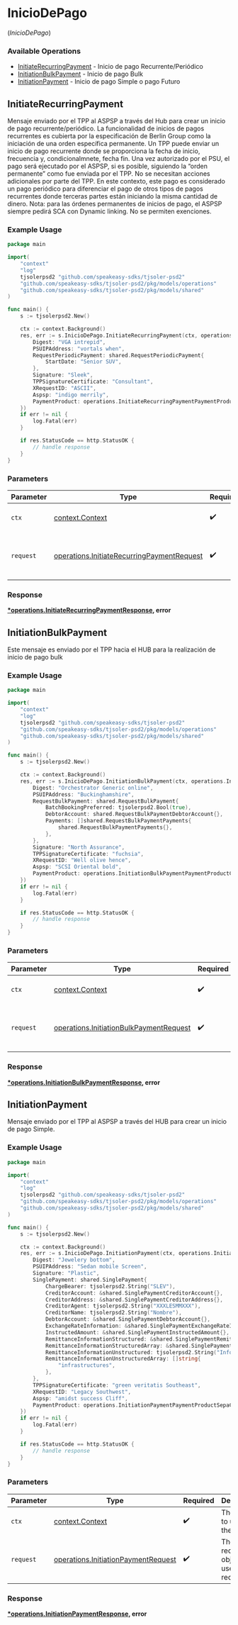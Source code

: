 # InicioDePago
(*InicioDePago*)

### Available Operations

* [InitiateRecurringPayment](#initiaterecurringpayment) - Inicio de pago Recurrente/Periódico
* [InitiationBulkPayment](#initiationbulkpayment) - Inicio de pago Bulk
* [InitiationPayment](#initiationpayment) - Inicio de pago Simple o pago Futuro

## InitiateRecurringPayment

Mensaje enviado por el TPP al ASPSP a través del Hub para crear un inicio de pago recurrente/periódico. La funcionalidad de inicios de pagos recurrentes es cubierta por la especificación de Berlin Group como la iniciación de una orden específica permanente. Un TPP puede enviar un inicio de pago recurrente donde se proporciona la fecha de inicio, frecuencia y, condicionalmnete, fecha fin. Una vez autorizado por el PSU, el pago será ejecutado por el ASPSP, si es posible, siguiendo la “orden permanente” como fue enviada por el TPP. No se necesitan acciones adicionales por parte del TPP. En este contexto, este pago es considerado un pago periódico para diferenciar el pago de otros tipos de pagos recurrentes donde terceras partes están iniciando la misma cantidad de dinero. Nota: para las órdenes permanentes de inicios de pago, el ASPSP siempre pedirá SCA con Dynamic linking. No se permiten exenciones.

### Example Usage

```go
package main

import(
	"context"
	"log"
	tjsolerpsd2 "github.com/speakeasy-sdks/tjsoler-psd2"
	"github.com/speakeasy-sdks/tjsoler-psd2/pkg/models/operations"
	"github.com/speakeasy-sdks/tjsoler-psd2/pkg/models/shared"
)

func main() {
    s := tjsolerpsd2.New()

    ctx := context.Background()
    res, err := s.InicioDePago.InitiateRecurringPayment(ctx, operations.InitiateRecurringPaymentRequest{
        Digest: "VGA intrepid",
        PSUIPAddress: "vortals when",
        RequestPeriodicPayment: shared.RequestPeriodicPayment{
            StartDate: "Senior SUV",
        },
        Signature: "Sleek",
        TPPSignatureCertificate: "Consultant",
        XRequestID: "ASCII",
        Aspsp: "indigo merrily",
        PaymentProduct: operations.InitiateRecurringPaymentPaymentProductInstantSepaCreditTransfers,
    })
    if err != nil {
        log.Fatal(err)
    }

    if res.StatusCode == http.StatusOK {
        // handle response
    }
}
```

### Parameters

| Parameter                                                                                                | Type                                                                                                     | Required                                                                                                 | Description                                                                                              |
| -------------------------------------------------------------------------------------------------------- | -------------------------------------------------------------------------------------------------------- | -------------------------------------------------------------------------------------------------------- | -------------------------------------------------------------------------------------------------------- |
| `ctx`                                                                                                    | [context.Context](https://pkg.go.dev/context#Context)                                                    | :heavy_check_mark:                                                                                       | The context to use for the request.                                                                      |
| `request`                                                                                                | [operations.InitiateRecurringPaymentRequest](../../models/operations/initiaterecurringpaymentrequest.md) | :heavy_check_mark:                                                                                       | The request object to use for the request.                                                               |


### Response

**[*operations.InitiateRecurringPaymentResponse](../../models/operations/initiaterecurringpaymentresponse.md), error**


## InitiationBulkPayment

Este mensaje es enviado por el TPP hacia el HUB para la realización de inicio de pago bulk

### Example Usage

```go
package main

import(
	"context"
	"log"
	tjsolerpsd2 "github.com/speakeasy-sdks/tjsoler-psd2"
	"github.com/speakeasy-sdks/tjsoler-psd2/pkg/models/operations"
	"github.com/speakeasy-sdks/tjsoler-psd2/pkg/models/shared"
)

func main() {
    s := tjsolerpsd2.New()

    ctx := context.Background()
    res, err := s.InicioDePago.InitiationBulkPayment(ctx, operations.InitiationBulkPaymentRequest{
        Digest: "Orchestrator Generic online",
        PSUIPAddress: "Buckinghamshire",
        RequestBulkPayment: shared.RequestBulkPayment{
            BatchBookingPreferred: tjsolerpsd2.Bool(true),
            DebtorAccount: shared.RequestBulkPaymentDebtorAccount{},
            Payments: []shared.RequestBulkPaymentPayments{
                shared.RequestBulkPaymentPayments{},
            },
        },
        Signature: "North Assurance",
        TPPSignatureCertificate: "fuchsia",
        XRequestID: "Well olive hence",
        Aspsp: "SCSI Oriental bold",
        PaymentProduct: operations.InitiationBulkPaymentPaymentProductCrossBorderCreditTransfers,
    })
    if err != nil {
        log.Fatal(err)
    }

    if res.StatusCode == http.StatusOK {
        // handle response
    }
}
```

### Parameters

| Parameter                                                                                          | Type                                                                                               | Required                                                                                           | Description                                                                                        |
| -------------------------------------------------------------------------------------------------- | -------------------------------------------------------------------------------------------------- | -------------------------------------------------------------------------------------------------- | -------------------------------------------------------------------------------------------------- |
| `ctx`                                                                                              | [context.Context](https://pkg.go.dev/context#Context)                                              | :heavy_check_mark:                                                                                 | The context to use for the request.                                                                |
| `request`                                                                                          | [operations.InitiationBulkPaymentRequest](../../models/operations/initiationbulkpaymentrequest.md) | :heavy_check_mark:                                                                                 | The request object to use for the request.                                                         |


### Response

**[*operations.InitiationBulkPaymentResponse](../../models/operations/initiationbulkpaymentresponse.md), error**


## InitiationPayment

Mensaje enviado por el TPP al ASPSP a través del HUB para crear un inicio de pago Simple.

### Example Usage

```go
package main

import(
	"context"
	"log"
	tjsolerpsd2 "github.com/speakeasy-sdks/tjsoler-psd2"
	"github.com/speakeasy-sdks/tjsoler-psd2/pkg/models/operations"
	"github.com/speakeasy-sdks/tjsoler-psd2/pkg/models/shared"
)

func main() {
    s := tjsolerpsd2.New()

    ctx := context.Background()
    res, err := s.InicioDePago.InitiationPayment(ctx, operations.InitiationPaymentRequest{
        Digest: "Jewelery bottom",
        PSUIPAddress: "Sedan mobile Screen",
        Signature: "Plastic",
        SinglePayment: shared.SinglePayment{
            ChargeBearer: tjsolerpsd2.String("SLEV"),
            CreditorAccount: &shared.SinglePaymentCreditorAccount{},
            CreditorAddress: &shared.SinglePaymentCreditorAddress{},
            CreditorAgent: tjsolerpsd2.String("XXXLESMMXXX"),
            CreditorName: tjsolerpsd2.String("Nombre"),
            DebtorAccount: &shared.SinglePaymentDebtorAccount{},
            ExchangeRateInformation: &shared.SinglePaymentExchangeRateInformation{},
            InstructedAmount: &shared.SinglePaymentInstructedAmount{},
            RemittanceInformationStructured: &shared.SinglePaymentRemittanceInformationStructured{},
            RemittanceInformationStructuredArray: &shared.SinglePaymentRemittanceInformationStructuredArray{},
            RemittanceInformationUnstructured: tjsolerpsd2.String("Informacion adicional"),
            RemittanceInformationUnstructuredArray: []string{
                "infrastructures",
            },
        },
        TPPSignatureCertificate: "green veritatis Southeast",
        XRequestID: "Legacy Southwest",
        Aspsp: "amidst success Cliff",
        PaymentProduct: operations.InitiationPaymentPaymentProductSepaCreditTransfers,
    })
    if err != nil {
        log.Fatal(err)
    }

    if res.StatusCode == http.StatusOK {
        // handle response
    }
}
```

### Parameters

| Parameter                                                                                  | Type                                                                                       | Required                                                                                   | Description                                                                                |
| ------------------------------------------------------------------------------------------ | ------------------------------------------------------------------------------------------ | ------------------------------------------------------------------------------------------ | ------------------------------------------------------------------------------------------ |
| `ctx`                                                                                      | [context.Context](https://pkg.go.dev/context#Context)                                      | :heavy_check_mark:                                                                         | The context to use for the request.                                                        |
| `request`                                                                                  | [operations.InitiationPaymentRequest](../../models/operations/initiationpaymentrequest.md) | :heavy_check_mark:                                                                         | The request object to use for the request.                                                 |


### Response

**[*operations.InitiationPaymentResponse](../../models/operations/initiationpaymentresponse.md), error**

